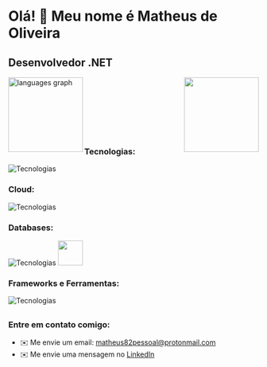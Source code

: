 Olá! 👋 Meu nome é Matheus de Oliveira
====================================

Desenvolvedor .NET
------------------

<p> <img align="right" height="150" src="https://media4.giphy.com/media/JIX9t2j0ZTN9S/giphy.gif?cid=ecf05e47ox3ystlhaxhizbu0w0x1x34b7tvo3k0glf2tjrs3&ep=v1_gifs_search&rid=giphy.gif&ct=g"  /></p> 
<p>&nbsp;
  <img align="left" height="150" src="https://github-readme-stats.vercel.app/api/top-langs?username=MatheusdeOliveiraCorrea&locale=pt-BR&hide_title=false&layout=compact&card_width=320&langs_count=5&theme=dracula&hide_border=false&order=2" alt="languages graph"  />
</p>

<br><br><br><br><br>

###

<div>

</div>

###

### Tecnologias:
![Tecnologias](https://skillicons.dev/icons?i=cs,angular,java&theme=dark)

### Cloud:
![Tecnologias](https://skillicons.dev/icons?i=aws&theme=dark)

### Databases:
![Tecnologias](https://skillicons.dev/icons?i=mysql,mongodb&theme=dark)
<img src="https://cdn.jsdelivr.net/gh/devicons/devicon@latest/icons/microsoftsqlserver/microsoftsqlserver-plain-wordmark.svg" width=50/>

### Frameworks e Ferramentas:
![Tecnologias](https://skillicons.dev/icons?i=dotnet,linux,docker&theme=dark)

## 

### Entre em contato comigo:
*   ✉️  Me envie um email: [matheus82pessoal@protonmail.com](mailto:matheus82pessoal@protonmail.com)
*   ✉️  Me envie uma mensagem no <a href="https://www.linkedin.com/in/programadormatheus/" target="_blank" rel="noreferrer"> LinkedIn</a>

##
